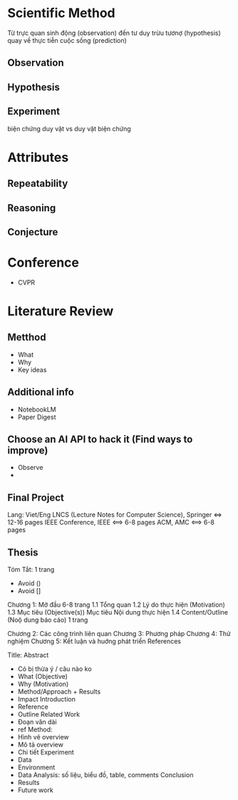 # Scientific Method
Từ trực quan sinh động (observation) đến tư duy trừu tươnợ (hypothesis) quay về thực tiễn cuộc sống (prediction)

## Observation

## Hypothesis

## Experiment

biện chứng duy vật vs duy vật biện chứng

# Attributes

## Repeatability

## Reasoning

## Conjecture

# Conference

- CVPR

# Literature Review

## Metthod
- What
- Why
- Key ideas

## Additional info

- NotebookLM
- Paper Digest

## Choose an AI API to hack it (Find ways to improve)

- Observe
-


## Final Project

Lang: Viet/Eng
LNCS (Lecture Notes for Computer Science), Springer <=> 12-16 pages
IEEE Conference, IEEE <==> 6-8 pages
ACM, AMC <==> 6-8 pages


## Thesis

Tóm Tắt: 1 trang
- Avoid ()
- Avoid []

Chương 1: Mở đầu 6-8 trang
1.1 Tổng quan
1.2 Lý do thực hiện (Motivation)
1.3 Mục tiêu (Objective(s))
Mục tiêu
Nội dung thực hiện
1.4 Content/Outline (Noộ dung báo cáo) 1 trang

Chương 2: Các công trình liên quan
Chương 3: Phương pháp
Chương 4: Thử nghiệm
Chương 5: Kết luận và huớng phát triển
References



Title:
Abstract
- Có bị thừa ý / câu nào ko
- What (Objective)
- Why (Motivation)
- Method/Approach + Results
- Impact
Introduction
- Reference
- Outline
Related Work
- Đoạn văn dài
- ref
Method:
- Hình vẽ overview
- Mô tả overview
- Chi tiết
Experiment
- Data
- Environment
- Data Analysis: số liệu, biểu đồ, table, comments
Conclusion
- Results
- Future work